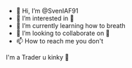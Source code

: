 - 👋 Hi, I’m @SvenIAF91
- 👀 I’m interested in 🍑
- 🌱 I’m currently learning how to breath
- 💞️ I’m looking to collaborate on 🍆
- 📫 How to reach me you don't


I'm a Trader u kinky 🛒


<!---
SvenIAF91/SvenIAF91 is a ✨✨ special ✨✨ repository because its `README.md` (this file) appears on your GitHub profile.
You can click the Preview link to take a look at your changes.
--->
